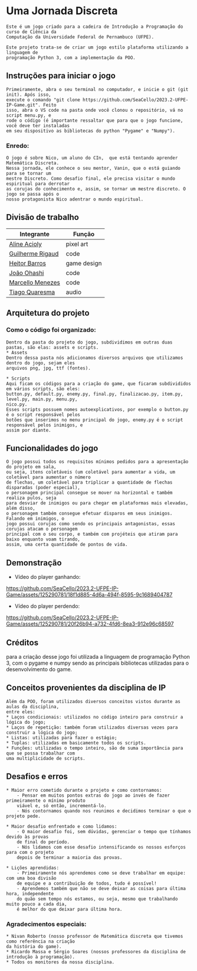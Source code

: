 # Uma Jornada Discreta

    Este é um jogo criado para a cadeira de Introdução a Programação do curso de Ciência da
    Computação da Universidade Federal de Pernambuco (UFPE).

    Este projeto trata-se de criar um jogo estilo plataforma utilizando a linguagem de
    programação Python 3, com a implementação da POO. 

## Instruções para iniciar o jogo
    Primeiramente, abra o seu terminal no computador, e inicie o git (git init). Após isso,
    execute o comando "git clone https://github.com/SeaCello/2023.2-UFPE-IP-Game.git". Feito
    isso, abra o VS code na pasta onde você clonou o repositório, vá no script menu.py, e
    rode o código (é importante ressaltar que para que o jogo funcione, você deve ter instaladas
    em seu dispositivo as bibliotecas do python "Pygame" e "Numpy").
    
### Enredo:
    O jogo é sobre Nico, um aluno do CIn,  que está tentando aprender Matemática Discreta.
    Nessa jornada, ele conhece o seu mentor, Vanin, que o está guiando para se tornar um 
    mestre Discreto. Como desafio final, ele precisa visitar o mundo espiritual para derrotar
    as corujas do conhecimento e, assim, se tornar um mestre discreto. O jogo se passa após o
    nosso protagonista Nico adentrar o mundo espiritual.


    


## Divisão de trabalho


  | **Integrante** | **Função** |
  | ---------- | ------ |
  | [Aline Acioly](https://www.github.com/aanasc4) | pixel art |
  | [Guilherme Rigaud](https://www.github.com/gui-rigaud) | code |
  | [Heitor Barros](https://www.github.com/h3ithor) | game design |
  | [João Ohashi](https://www.github.com/Ohashi1409) | code |
  | [Marcello Menezes](https://www.github.com/SeaCello) | code |
  | [Tiago Quaresma](https://www.github.com/tiagohmq) | audio |

## Arquitetura do projeto
### Como o código foi organizado:
    Dentro da pasta do projeto do jogo, subdividimos em outras duas pastas, são elas: assets e scripts.
    * Assets
    Dentro dessa pasta nós adicionamos diversos arquivos que utilizamos dentro do jogo, sejam eles
    arquivos png, jpg, ttf (fontes).

    * Scripts
    Aqui ficam os códigos para a criação do game, que ficaram subdivididos em vários scripts, são eles:
    button.py, default.py, enemy.py, final.py, finalizacao.py, item.py, level.py, main.py, menu.py,
    nico.py.
    Esses scripts possuem nomes autoexplicativos, por exemplo o button.py é o script responsável pelos
    botões que inserimos no menu principal do jogo, enemy.py é o script responsável pelos inimigos, e 
    assim por diante.
  
## Funcionalidades do jogo
    O jogo possui todos os requisitos mínimos pedidos para a apresentação do projeto em sala,
    ou seja, itens coletáveis (um coletável para aumentar a vida, um coletável para aumentar o número
    de flechas, um coletável para triplicar a quantidade de flechas disparadas (poder especial),
    o personagem principal consegue se mover na horizontal e também realiza pulos, seja
    para desviar de inimigos ou para chegar em plataformas mais elevadas, além disso,
    o personagem também consegue efetuar disparos em seus inimigos. Falando em inimigos, o 
    jogo possui corujas como sendo os principais antagonistas, essas corujas atacam o personagem
    principal com o seu corpo, e também com projéteis que atiram para baixo enquanto voam tirando,
    assim, uma certa quantidade de pontos de vida.
        
## Demonstração
[Aqui ficará uma demonstração do jogo (pode ser com gif, captura de tela...)]: #

* Vídeo do player ganhando:


https://github.com/SeaCello/2023.2-UFPE-IP-Game/assets/125290781/18f1d885-4d6a-494f-8595-9c1689404787


* Vídeo do player perdendo:




https://github.com/SeaCello/2023.2-UFPE-IP-Game/assets/125290781/20f26b94-a732-4fd6-8ea3-912e96c68597




[## Ambiente de Desenvolvimento]: #
    
## Créditos
 [Aqui ficarão as bibliotecas que utilizaram, linguagens e afins ...]: #
 [ficarão também inspirações utilizadas para realizar o game (nesse caso nivan seria uma das inspirações)]: #
    para a criação desse jogo foi utilizada a linguagem de programação Python 3, com o pygame e 
    numpy sendo as principais bibliotecas utilizadas para o desenvolvimento do game.

## Conceitos provenientes da disciplina de IP

    Além da POO, foram utilizados diversos conceitos vistos durante as aulas da disciplina,
    entre eles:
    * Laços condicionais: utilizados no código inteiro para construir a lógica do jogo;
    * Laços de repetição: também foram utilizados diversas vezes para construir a lógica do jogo;
    * Listas: utilizadas para fazer o estágio;
    * Tuplas: utilizadas em basicamente todos os scripts.
    * Funções: utilizadas o tempo inteiro, são de suma importância para que se possa trabalhar com
    uma multiplicidade de scripts.

## Desafios e erros
    * Maior erro cometido durante o projeto e como contornamos: 
        - Pensar em muitos pontos extras do jogo ao invés de fazer primeiramente o mínimo produto
        viável e, só então, incrementá-lo.
        - Nós contornamos quando nos reunimos e decidimos terminar o que o projeto pede.

    * Maior desafio enfrentado e como lidamos:
        - O maior desafio foi, sem dúvidas, gerenciar o tempo que tínhamos devido às provas
        de final do período.
        - Nós lidamos com esse desafio intensificando os nossos esforços para com o projeto
        depois de terminar a maioria das provas.

    * Lições aprendidas:
        - Primeiramente nós aprendemos como se deve trabalhar em equipe: com uma boa divisão
        de equipe e a contribuição de todos, tudo é possível!
        - Aprendemos também que não se deve deixar as coisas para última hora, independente
        do quão sem tempo nós estamos, ou seja, mesmo que trabalhando muito pouco a cada dia, 
        é melhor do que deixar para última hora.
        
### Agradecimentos especiais:
    * Nivan Roberto (nosso professor de Matemática discreta que tivemos como referência na criação
    da história do game).
    * Ricardo Massa e Sérgio Soares (nossos professores da disciplina de introdução à programação).
    * Todos os monitores da nossa disciplina.
